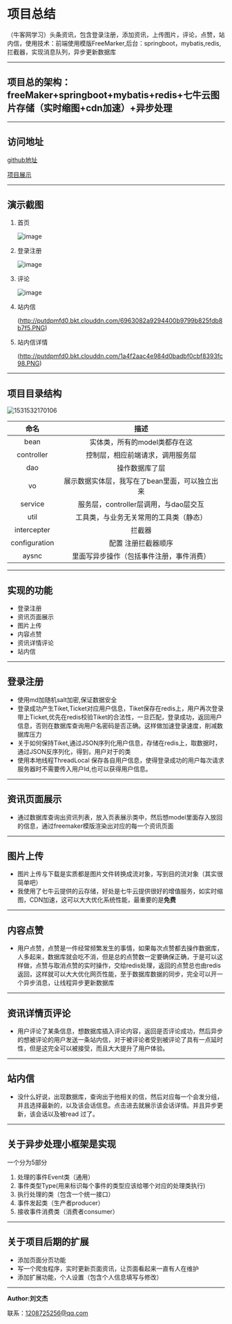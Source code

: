 # 项目总结

（牛客网学习）头条资讯，包含登录注册，添加资讯，上传图片，评论，点赞，站内信，使用技术：前端使用模版FreeMarker,后台：springboot，mybatis,redis,拦截器，实现消息队列，异步更新数据库 

------

## 项目总的架构：freeMaker+springboot+mybatis+redis+七牛云图片存储（实时缩图+cdn加速）+异步处理

------

## 访问地址  

[github地址](https://github.com/Maxwellwenjie/Toutiao)

[项目展示](./assets/index.PNG)

------

## 演示截图

1. 首页

   ![image](./assets/index.PNG)

2. 登录注册

   ![image](./assets/login.PNG)

3. 评论

   ![image](./assets/comment.PNG)

4. 站内信

   (http://putdpmfd0.bkt.clouddn.com/6963082a9294400b9799b825fdb8b7f5.PNG)

5. 站内信详情

    

   (http://putdpmfd0.bkt.clouddn.com/1a4f2aac4e984d0badbf0cbf8393fc98.PNG)

   

------

## 项目目录结构

![1531532170106](http://pbu6wqsbp.bkt.clouddn.com/%E9%A1%B9%E7%9B%AE%E7%BB%93%E6%9E%84.png)

|     命名      |                      描述                      |
| :-----------: | :--------------------------------------------: |
|     bean      |         实体类，所有的model类都存在这          |
|  controller   |        控制层，相应前端请求，调用服务层        |
|      dao      |                 操作数据库了层                 |
|      vo       | 展示数据实体层，我写在了bean里面，可以独立出来 |
|    service    |     服务层，controller层调用，与dao层交互      |
|     util      |     工具类，与业务无关常用的工具类（静态）     |
|  intercepter  |                     拦截器                     |
| configuration |              配置 注册拦截器顺序               |
|     aysnc     |    里面写异步操作（包括事件注册，事件消费）    |

------

## 实现的功能

- 登录注册
- 资讯页面展示
- 图片上传
- 内容点赞
- 资讯详情评论
- 站内信

------

## 登录注册

- 使用md加随机salt加密,保证数据安全
- 登录成功产生Tiket,Ticket对应用户信息，Tiket保存在redis上，用户再次登录带上Ticket,优先在redis校验Tiket的合法性，一旦匹配，登录成功，返回用户信息，否则在数据库查询用户名密码是否正确。这样做加速登录速度，削减数据库压力
- 关于如何保持Tiket,通过JSON序列化用户信息，存储在redis上，取数据时，通过JSON反序列化，得到，用户对于的类
- 使用本地线程ThreadLocal 保存各自用户信息，使得登录成功的用户每次请求服务器时不需要传入用户Id,也可以获得用户信息。

------

## 资讯页面展示

- 通过数据库查询出资讯列表，放入页表展示类中，然后想model里面存入放回的信息，通过freemaker模版渲染出对应的每一个资讯页面

------

## 图片上传

- 图片上传与下载是实质都是图片文件转换成流对象，写到目的流对象（其实很简单吧）
- 我使用了七牛云提供的云存储，好处是七牛云提供很好的增值服务，如实时缩图，CDN加速，这可以大大优化系统性能，最重要的是**免费**

------

## 内容点赞

- 用户点赞，点赞是一件经常频繁发生的事情，如果每次点赞都去操作数据库，人多起来，数据库就会吃不消，但是总的点赞数一定要确保正确，于是可以这样做，点赞与取消点赞的实时操作，交给redis处理，返回的点赞总也由redis返回，这样就可以大大优化网页性能，至于数据库数据的同步，完全可以开一个异步消息，让线程异步更新数据库

------

## 资讯详情页评论

- 用户评论了某条信息，想数据库插入评论内容，返回是否评论成功，然后异步的想被评论的用户发送一条站内信，对于被评论者受到被评论了具有一点延时性，但是这完全可以被接受，而且大大提升了用户体验。

------

## 站内信

- 没什么好说，出现数据库，查询出于他相关的信，然后对应每一个会发分组，并且选择最新的，以及该会话信息。点击进去就展示该会话详情。并且异步更新，该会话以及被read 过了。

------

## 关于异步处理小框架是实现

一个分为5部分

1. 处理的事件Event类（通用）
2. 事件类型Type(用来标识每个事件的类型应该给哪个对应的处理类执行)
3. 执行处理的类（包含一个统一接口）
4. 事件发起类（生产者producer）
5. 接收事件消费类（消费者consumer）

------

## 关于项目后期的扩展

- 添加页面分页功能
- 写一个爬虫程序，实时更新页面资讯，让页面看起来一直有人在维护
- 添加扩展功能，个人设置（包含个人信息填写与修改）

------

**Author:刘文杰**

联系：1208725256@qq.com

